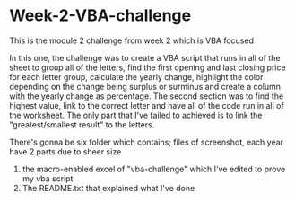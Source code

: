 # Week-2-VBA-challenge
This is the module 2 challenge from week 2 which is VBA focused

In this one, the challenge was to create a VBA script that runs in all of the sheet to group all of the letters, find the first opening and last closing price for each letter group, calculate the yearly change, highlight the color depending on the change being surplus or surminus and create a column with the yearly change as percentage.
The second section was to find the highest value, link to the correct letter and have all of the code run in all of the worksheet.
The only part that I've failed to achieved is to link the "greatest/smallest result" to the letters.


There's gonna be six  folder which contains; files of screenshot, each year have 2 parts due to sheer size
1. the macro-enabled excel of "vba-challenge" which I've edited to prove my vba script
2. The README.txt that explained what I've done

